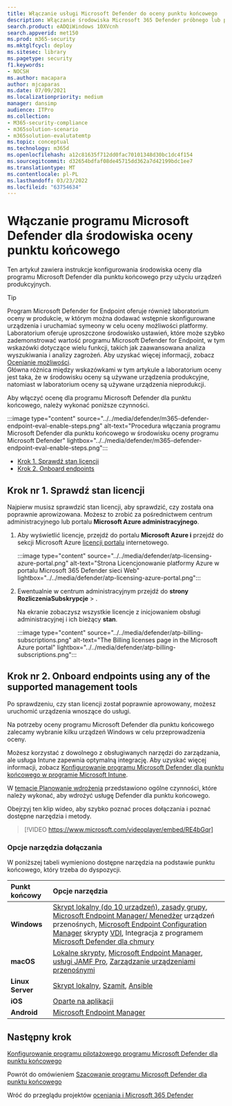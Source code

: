 ```yaml
---
title: Włączanie usługi Microsoft Defender do oceny punktu końcowego
description: Włączanie środowiska Microsoft 365 Defender próbnego lub pilotażowego, w tym sprawdzanie stanu licencji i punktów końcowych dołączania
search.product: eADQiWindows 10XVcnh
search.appverid: met150
ms.prod: m365-security
ms.mktglfcycl: deploy
ms.sitesec: library
ms.pagetype: security
f1.keywords:
- NOCSH
ms.author: macapara
author: mjcaparas
ms.date: 07/09/2021
ms.localizationpriority: medium
manager: dansimp
audience: ITPro
ms.collection:
- M365-security-compliance
- m365solution-scenario
- m365solution-evalutatemtp
ms.topic: conceptual
ms.technology: m365d
ms.openlocfilehash: a12c81635f712dd0fac70101348d30bc1dc4f154
ms.sourcegitcommit: d32654bdfaf08de45715dd362a7d42199bdc1ee7
ms.translationtype: MT
ms.contentlocale: pl-PL
ms.lasthandoff: 03/23/2022
ms.locfileid: "63754634"
---
```

# <a name="enable-microsoft-defender-for-endpoint-evaluation-environment"></a>Włączanie programu Microsoft Defender dla środowiska oceny punktu końcowego


Ten artykuł zawiera instrukcje konfigurowania środowiska oceny dla programu Microsoft Defender dla punktu końcowego przy użyciu urządzeń produkcyjnych. 


> [!TIP]
> Program Microsoft Defender for Endpoint oferuje również laboratorium oceny w produkcie, w którym można dodawać wstępnie skonfigurowane urządzenia i uruchamiać symeony w celu oceny możliwości platformy. Laboratorium oferuje uproszczone środowisko ustawień, które może szybko zademonstrować wartość programu Microsoft Defender for Endpoint, w tym wskazówki dotyczące wielu funkcji, takich jak zaawansowana analiza wyszukiwania i analizy zagrożeń. Aby uzyskać więcej informacji, zobacz [Ocenianie możliwości](../defender-endpoint/evaluation-lab.md). <br> Główna różnica między wskazówkami w tym artykule a laboratorium oceny jest taka, że w środowisku oceny są używane urządzenia produkcyjne, natomiast w laboratorium oceny są używane urządzenia nieprodukcji. 

Aby włączyć ocenę dla programu Microsoft Defender dla punktu końcowego, należy wykonać poniższe czynności.

:::image type="content" source="../../media/defender/m365-defender-endpoint-eval-enable-steps.png" alt-text="Procedura włączania programu Microsoft Defender dla punktu końcowego w środowisku oceny programu Microsoft Defender" lightbox="../../media/defender/m365-defender-endpoint-eval-enable-steps.png":::

- [Krok 1. Sprawdź stan licencji](#step-1-check-license-state)
- [Krok 2. Onboard endpoints](#step-2-onboard-endpoints-using-any-of-the-supported-management-tools)


## <a name="step-1-check-license-state"></a>Krok nr 1. Sprawdź stan licencji

Najpierw musisz sprawdzić stan licencji, aby sprawdzić, czy została ona poprawnie aprowizowana. Możesz to zrobić za pośrednictwem centrum administracyjnego lub portalu **Microsoft Azure administracyjnego**.


1. Aby wyświetlić licencje, przejdź do portalu **Microsoft Azure i** przejdź do sekcji Microsoft Azure [licencji portalu](https://portal.azure.com/#blade/Microsoft_AAD_IAM/LicensesMenuBlade/Products) internetowego.

   :::image type="content" source="../../media/defender/atp-licensing-azure-portal.png" alt-text="Strona Licencjonowanie platformy Azure w portalu Microsoft 365 Defender sieci Web" lightbox="../../media/defender/atp-licensing-azure-portal.png":::

1. Ewentualnie w centrum administracyjnym przejdź do **strony** **RozliczeniaSubskrypcje** > .

    Na ekranie zobaczysz wszystkie licencje z inicjowaniem obsługi administracyjnej i ich bieżący **stan**.

    :::image type="content" source="../../media/defender/atp-billing-subscriptions.png" alt-text="The Billing licenses page in the Microsoft Azure portal" lightbox="../../media/defender/atp-billing-subscriptions.png":::
    

## <a name="step-2-onboard-endpoints-using-any-of-the-supported-management-tools"></a>Krok nr 2. Onboard endpoints using any of the supported management tools

Po sprawdzeniu, czy stan licencji został poprawnie aprowowany, możesz uruchomić urządzenia wnoszące do usługi. 

Na potrzeby oceny programu Microsoft Defender dla punktu końcowego zalecamy wybranie kilku urządzeń Windows w celu przeprowadzenia oceny.

Możesz korzystać z dowolnego z obsługiwanych narzędzi do zarządzania, ale usługa Intune zapewnia optymalną integrację. Aby uzyskać więcej informacji, zobacz [Konfigurowanie programu Microsoft Defender dla punktu końcowego w programie Microsoft Intune](/mem/intune/protect/advanced-threat-protection-configure#enable-microsoft-defender-for-endpoint-in-intune).

W [temacie Planowanie wdrożenia](../defender-endpoint/deployment-strategy.md) przedstawiono ogólne czynności, które należy wykonać, aby wdrożyć usługę Defender dla punktu końcowego.  

Obejrzyj ten klip wideo, aby szybko poznać proces dołączania i poznać dostępne narzędzia i metody.

> [!VIDEO https://www.microsoft.com/videoplayer/embed/RE4bGqr]

### <a name="onboarding-tool-options"></a>Opcje narzędzia dołączania

W poniższej tabeli wymieniono dostępne narzędzia na podstawie punktu końcowego, który trzeba do dyspozycji.

Punkt końcowy | Opcje narzędzia
:---|:---
**Windows** | [Skrypt lokalny (do 10 urządzeń)](../defender-endpoint/configure-endpoints-script.md)[, zasady grupy](../defender-endpoint/configure-endpoints-gp.md), [Microsoft Endpoint Manager/ Menedżer](../defender-endpoint/configure-endpoints-mdm.md) urządzeń przenośnych, [Microsoft Endpoint Configuration Manager](../defender-endpoint/configure-endpoints-sccm.md) skrypty [VDI](../defender-endpoint/configure-endpoints-vdi.md), Integracja z programem [Microsoft Defender dla chmury](../defender-endpoint/configure-server-endpoints.md#integration-with-azure-defender)
**macOS** | [Lokalne skrypty](../defender-endpoint/mac-install-manually.md), [Microsoft Endpoint Manager](../defender-endpoint/mac-install-with-intune.md), [usługi JAMF Pro](../defender-endpoint/mac-install-with-jamf.md), [Zarządzanie urządzeniami przenośnymi](../defender-endpoint/mac-install-with-other-mdm.md)
**Linux Server** | [Skrypt lokalny](../defender-endpoint/linux-install-manually.md),  [Szamit](../defender-endpoint/linux-install-with-puppet.md),  [Ansible](../defender-endpoint/linux-install-with-ansible.md)
**iOS** | [Oparte na aplikacji](../defender-endpoint/ios-install.md)
**Android** | [Microsoft Endpoint Manager](../defender-endpoint/android-intune.md)



## <a name="next-step"></a>Następny krok
[Konfigurowanie programu pilotażowego programu Microsoft Defender dla punktu końcowego](eval-defender-endpoint-pilot.md)
 
Powrót do omówieniem [Szacowanie programu Microsoft Defender dla punktu końcowego](eval-defender-endpoint-overview.md)

Wróć do przeglądu projektów [oceniania i Microsoft 365 Defender](eval-overview.md)
